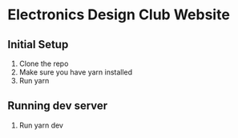 # Electronics Design Club Website

## Initial Setup
1. Clone the repo
2. Make sure you have yarn installed
3. Run yarn

## Running dev server
1. Run yarn dev